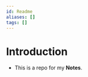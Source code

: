 ```yaml
---
id: Readme
aliases: []
tags: []
---
```


# Introduction

- This is a repo for my **Notes**.
